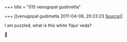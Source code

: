 +++
title = "015 venugopal gudimetla"

+++
[[venugopal gudimetla	2011-04-08, 20:23:23 [Source](https://groups.google.com/g/samskrita/c/hdiO6ItX48g)]]



I am puzzled, what is this white Yajur veda?



